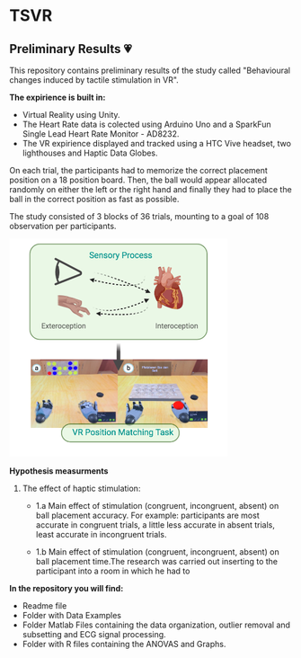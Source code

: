 # TSVR 
## Preliminary Results :heartpulse:
This repository contains preliminary results of the study called "Behavioural changes induced by tactile stimulation in VR". 

**The expirience is built in:**
* Virtual Reality using Unity. 
* The Heart Rate data is colected using Arduino Uno and a SparkFun Single Lead Heart Rate Monitor - AD8232. 
* The VR expirience displayed and tracked using a HTC Vive headset, two lighthouses and Haptic Data Globes. 

On each trial, the participants had to memorize the correct placement position on a 18 position board. Then, the ball would appear allocated randomly on either the left or the right hand and finally they had to place the ball in the correct position as fast as possible. 

The study consisted of 3 blocks of 36 trials, mounting to a goal of 108 observation per participants. 

![diagram](proposal2.png)

**Hypothesis measurments** 

1. The effect of haptic stimulation:

    * 1.a Main effect of stimulation (congruent, incongruent, absent) on ball placement accuracy.
    For example: participants are most accurate in congruent trials, a little less accurate in absent trials, least accurate in incongruent trials.
   
    * 1.b Main effect of stimulation (congruent, incongruent, absent) on ball placement time.The research was carried out inserting to the participant into a room in which he had to 
   

**In the repository you will find:**

   * Readme file
   * Folder with Data Examples
   * Folder Matlab Files containing the data organization, outlier removal and subsetting and ECG signal processing.
   * Folder with R files containing the ANOVAS and Graphs.


